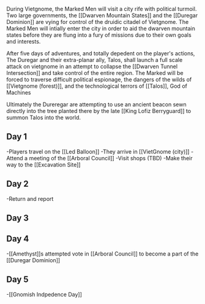 During Vietgnome, the Marked Men will visit a city rife with political turmoil. Two large governments, the [[Dwarven Mountain States]] and the [[Duregar Dominion]] are vying for control of the druidic citadel of Vietgnome. The Marked Men will intially enter the city in order to aid the dwarven mountain states before they are flung into a fury of missions due to their own goals and interests.

After five days of adventures, and totally depedent on the player's actions, The Duregar and their extra-planar ally, Talos, shall launch a full scale attack on vietgnome in an attempt to collapse the [[Dwarven Tunnel Intersection]] and take control of the entire region. The Marked will be forced to traverse difficult political espionage, the dangers of the wilds of [[Vietgnome (forest)]], and the technological terrors of [[Talos]], God of Machines

Ultimately the Dureregar are attempting to use an ancient beacon sewn directly into the tree planted there by the late [[King Lofiz Berryguard]] to summon Talos into the world.

## Day 1

-Players travel on the [[Led Balloon]]
-They arrive in [[VietGnome (city)]]
-Attend a meeting of the [[Arboral Council]]
-Visit shops (TBD)
-Make their way to the [[Excavation Site]]


## Day 2
-Return and report 

## Day 3

## Day 4
-[[Amethyst]]s attempted vote in [[Arboral Council]] to become a part of the [[Duregar Dominion]]

## Day 5
-[[Gnomish Indpedence Day]]